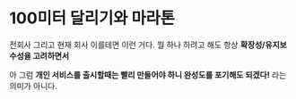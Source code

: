 # 100미터 달리기와 마라톤

전회사 그리고 현재 회사
이를테면 이런 거다.
뭘 하나 하려고 해도 항상 **확장성/유지보수성을 고려하면서**

아 그럼 **개인 서비스를 출시할때는 빨리 만들어야 하니 완성도를 포기해도 되겠다!** 라는 의미가 아니다.


